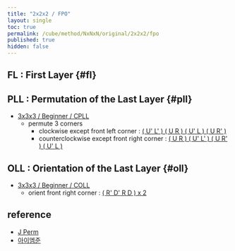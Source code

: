 ```yaml
---
title: "2x2x2 / FPO"
layout: single
toc: true
permalink: /cube/method/NxNxN/original/2x2x2/fpo
published: true
hidden: false
---
```


<head>
  <base target="_blank">
</head>



## FL : First Layer {#fl}



## PLL : Permutation of the Last Layer {#pll}

- [3x3x3 / Beginner / CPLL](/cube/method/NxNxN/original/3x3x3/beginner#cpll)
  - permute 3 corners
    - clockwise except front left corner : [( U' L' ) ( U R ) ( U' L ) ( U R' )](https://alpha.twizzle.net/edit/?puzzle=2x2x2&setup-anchor=end&stickering=PLL&alg=U%27+L%27+U+R+U%27+L+U+R%27)
    - counterclockwise except front right corner : [( U R ) ( U' L' ) ( U R' ) ( U' L )](https://alpha.twizzle.net/edit/?puzzle=2x2x2&setup-anchor=end&stickering=PLL&alg=U+R+U%27+L%27+U+R%27+U%27+L)



## OLL : Orientation of the Last Layer {#oll}

- [3x3x3 / Beginner / COLL](/cube/method/NxNxN/original/3x3x3/beginner#coll)
  - orient front right corner : [( R' D' R D ) x 2](https://alpha.twizzle.net/edit/?puzzle=2x2x2&setup-anchor=end&stickering=LL&alg=%28R%27+D%27+R+D%294+U+%28R%27+D%27+R+D%294+U+%28R%27+D%27+R+D%292+U+%28R%27+D%27+R+D%292)



## reference

- [J Perm](https://jperm.net/2x2)
- [아이엠준](https://youtu.be/3UtuDW2THL4)
